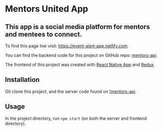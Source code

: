 # Mentors United App

## This app is a social media platform for mentors and mentees to connect.

To find this page live visit: https://event-alert-app.netlify.com.

You can find the backend code for this project on GitHub repo: [mentors-api](https://github.com/alopez96/mentors-api).


The frontend of this project was created with [React Native App](https://facebook.github.io/react-native) and [Redux](https://redux.js.org/).

## Installation

Git clone this project, and the server code found on [[mentors-api](https://github.com/alopez96/mentors-api).

## Usage

In the project directory, run `npm start` (on both the server and frontend directory).